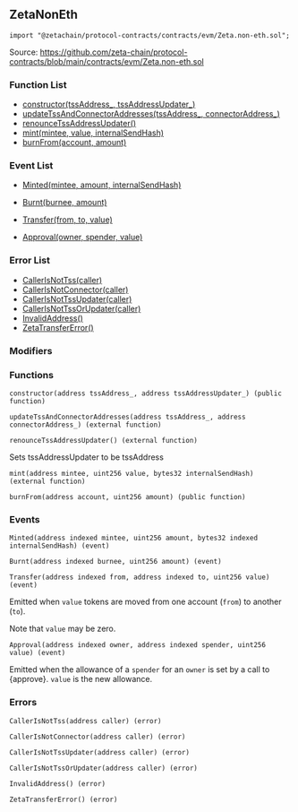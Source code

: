 ## ZetaNonEth

```solidity
import "@zetachain/protocol-contracts/contracts/evm/Zeta.non-eth.sol";
```

Source: https://github.com/zeta-chain/protocol-contracts/blob/main/contracts/evm/Zeta.non-eth.sol

### Function List

* [constructor(tssAddress_, tssAddressUpdater_)](#ZetaNonEth-constructor-address-address-)
* [updateTssAndConnectorAddresses(tssAddress_, connectorAddress_)](#ZetaNonEth-updateTssAndConnectorAddresses-address-address-)
* [renounceTssAddressUpdater()](#ZetaNonEth-renounceTssAddressUpdater--)
* [mint(mintee, value, internalSendHash)](#ZetaNonEth-mint-address-uint256-bytes32-)
* [burnFrom(account, amount)](#ZetaNonEth-burnFrom-address-uint256-)

### Event List

* [Minted(mintee, amount, internalSendHash)](#ZetaNonEth-Minted-address-uint256-bytes32-)
* [Burnt(burnee, amount)](#ZetaNonEth-Burnt-address-uint256-)

* [Transfer(from, to, value)](#IERC20-Transfer-address-address-uint256-)
* [Approval(owner, spender, value)](#IERC20-Approval-address-address-uint256-)

### Error List

* [CallerIsNotTss(caller)](#ZetaErrors-CallerIsNotTss-address-)
* [CallerIsNotConnector(caller)](#ZetaErrors-CallerIsNotConnector-address-)
* [CallerIsNotTssUpdater(caller)](#ZetaErrors-CallerIsNotTssUpdater-address-)
* [CallerIsNotTssOrUpdater(caller)](#ZetaErrors-CallerIsNotTssOrUpdater-address-)
* [InvalidAddress()](#ZetaErrors-InvalidAddress--)
* [ZetaTransferError()](#ZetaErrors-ZetaTransferError--)

### Modifiers

### Functions

```
constructor(address tssAddress_, address tssAddressUpdater_) (public function)
```

<a name="ZetaNonEth-constructor-address-address-"></a>

```
updateTssAndConnectorAddresses(address tssAddress_, address connectorAddress_) (external function)
```

<a name="ZetaNonEth-updateTssAndConnectorAddresses-address-address-"></a>

```
renounceTssAddressUpdater() (external function)
```

<a name="ZetaNonEth-renounceTssAddressUpdater--"></a>

Sets tssAddressUpdater to be tssAddress

```
mint(address mintee, uint256 value, bytes32 internalSendHash) (external function)
```

<a name="ZetaNonEth-mint-address-uint256-bytes32-"></a>

```
burnFrom(address account, uint256 amount) (public function)
```

<a name="ZetaNonEth-burnFrom-address-uint256-"></a>

### Events

```
Minted(address indexed mintee, uint256 amount, bytes32 indexed internalSendHash) (event)
```

<a name="ZetaNonEth-Minted-address-uint256-bytes32-"></a>

```
Burnt(address indexed burnee, uint256 amount) (event)
```

<a name="ZetaNonEth-Burnt-address-uint256-"></a>

```
Transfer(address indexed from, address indexed to, uint256 value) (event)
```

<a name="IERC20-Transfer-address-address-uint256-"></a>

Emitted when `value` tokens are moved from one account (`from`) to
another (`to`).

Note that `value` may be zero.

```
Approval(address indexed owner, address indexed spender, uint256 value) (event)
```

<a name="IERC20-Approval-address-address-uint256-"></a>

Emitted when the allowance of a `spender` for an `owner` is set by
a call to {approve}. `value` is the new allowance.

### Errors

```
CallerIsNotTss(address caller) (error)
```

<a name="ZetaErrors-CallerIsNotTss-address-"></a>

```
CallerIsNotConnector(address caller) (error)
```

<a name="ZetaErrors-CallerIsNotConnector-address-"></a>

```
CallerIsNotTssUpdater(address caller) (error)
```

<a name="ZetaErrors-CallerIsNotTssUpdater-address-"></a>

```
CallerIsNotTssOrUpdater(address caller) (error)
```

<a name="ZetaErrors-CallerIsNotTssOrUpdater-address-"></a>

```
InvalidAddress() (error)
```

<a name="ZetaErrors-InvalidAddress--"></a>

```
ZetaTransferError() (error)
```

<a name="ZetaErrors-ZetaTransferError--"></a>


